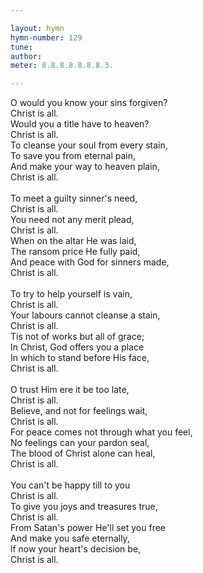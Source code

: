 ```yaml
---

layout: hymn
hymn-number: 129
tune: 
author: 
meter: 8.8.8.8.8.8.8.3.

---
```

O would you know your sins forgiven?<br>Christ is all.<br>Would you a title have to heaven?<br>Christ is all.<br>To cleanse your soul from every stain,<br>To save you from eternal pain,<br>And make your way to heaven plain,<br>Christ is all.<br><br>To meet a guilty sinner's need,<br>Christ is all.<br>You need not any merit plead,<br>Christ is all.<br>When on the altar He was laid,<br>The ransom price He fully paid,<br>And peace with God for sinners made,<br>Christ is all.<br><br>To try to help yourself is vain,<br>Christ is all.<br>Your labours cannot cleanse a stain,<br>Christ is all.<br>Tis not of works but all of grace;<br>In Christ, God offers you a place<br>In which to stand before His face,<br>Christ is all.<br><br>O trust Him ere it be too late,<br>Christ is all.<br>Believe, and not for feelings wait,<br>Christ is all.<br>For peace comes not through what you feel,<br>No feelings can your pardon seal,<br>The blood of Christ alone can heal,<br>Christ is all.<br><br>You can't be happy till to you<br>Christ is all.<br>To give you joys and treasures true,<br>Christ is all.<br>From Satan's power He'll set you free<br>And make you safe eternally,<br>lf now your heart's decision be,<br>Christ is all.<br><br><br>
